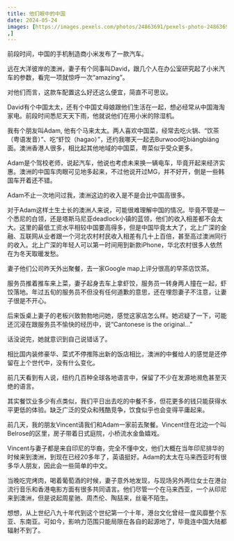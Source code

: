 ```yaml
---
title: 他们眼中的中国
date: 2024-05-24
images: [https://images.pexels.com/photos/24863691/pexels-photo-24863691/free-photo-of-lunar-new-year-in-sydney.jpeg
,]
---
```


前段时间，中国的手机制造商小米发布了一款汽车。

远在大洋彼岸的澳洲，妻子有个同事叫David，跟几个人在办公室研究起了小米汽车的参数，看完一项就惊呼一次“amazing”。

对他们而言，这款车配置这么好还这么便宜，简直不可思议。

David有个中国太太，还有个中国丈母娘跟他们生活在一起，想必经常从中国海淘家电。前段时间悉尼天天下雨，他就说他们在用小米的除湿机。

我有个朋友叫Adam, 他有个马来太太。两人喜欢中国菜，经常去吃火锅、“饮茶（粤语发音）”、吃“虾饺（hagao）”，还约我哪天一起去Burwood吃biángbiáng面。澳洲香港人很多，相比起其他地域的中国菜，粤菜似乎受众更多。

Adam是个驾校老师，说起汽车，他说也考虑未来换一辆电车，毕竟开起来经济实惠。澳洲的中国车肉眼可见地多起来，不过他说开过MG，并不好开，倒是一些韩国车开着还不错。

Adam不止一次地问过我，澳洲这边的收入是不是会比中国高很多。

对于Adam这样土生土长的澳洲人来说，可能很难理解中国的情况。毕竟不管是一个悉尼的白领，还是塔斯马尼亚deadlock小镇的蓝领，他们的收入相差都不会太大。这里的最低工资水平相较中国要高得多，但是中国毕竟太大了，北上广深的金融、互联网从业者跟一个河北农村村民收入相差有几十上百倍，甚至高过澳洲同行的收入。北上广深的年轻人可以第一时间用到新款iPhone，华北农村很多人依然在为冬天取暖发愁。

妻子他们公司昨天外出聚餐，去一家Google map上评分很高的早茶店饮茶。

服务员推着推车来上菜，妻子起身去车上拿虾饺，服务员一转身两人撞在一起，虾饺落地。年过五旬的服务员不但没有任何道歉的意思，还在埋怨妻子不注意，让妻子很是不开心。

后来饭桌上妻子的老板兴致勃勃地问她，感觉这家店怎么样。她迟疑了一下，可能还沉浸在跟服务员不愉快的经历中，说“Cantonese is the original...” 

话没说完，她就意识到自己说错话了。

相比国内装修豪华、菜式不停推陈出新的饭店相比，澳洲的中餐给人的感觉是还停留在上个世代中，没有什么变化。

前几天看到有人说，纽约几百种全球各地语言中，保留了不少在发源地濒危甚至灭绝的语言。

其实餐饮业多少有点类似，我们平日出去吃的中餐不多，但花更多的钱只能获得水平更低的体验。缺乏广泛的受众和残酷竞争，饮食似乎也会变得平庸起来。

前几天，我的朋友Vincent请我们和Adam一家前去聚餐。Vincent住在北边一个叫Belrose的区里，房子带着日式庭院，小桥流水金鱼嬉戏。

Vincent与妻子都是来自印尼的华裔，完全不懂中文，他们大概在当年印尼排华的时候来到澳洲，到现在已经20多年了，英语挺好。Adam的太太在马来西亚时有很多华人朋友，因此会一些简单的中文。

当晚吃完烤肉，喝着葡萄酒的时候，妻子意外地发现，与现场另外两位女士在港台流行音乐和香港电影方面有很多共同语言。他们尽管一个在马来西亚，一个从印尼来到澳洲，但是说起周星驰、周杰伦、陶喆来，丝毫不陌生。

想想，从上世纪八九十年代到这个世纪第一个十年，港台文化曾经一度风靡整个东亚、东南亚。可如今，影响力范围只能局限在各自的起源地了，毕竟连中国大陆都辐射不到了。